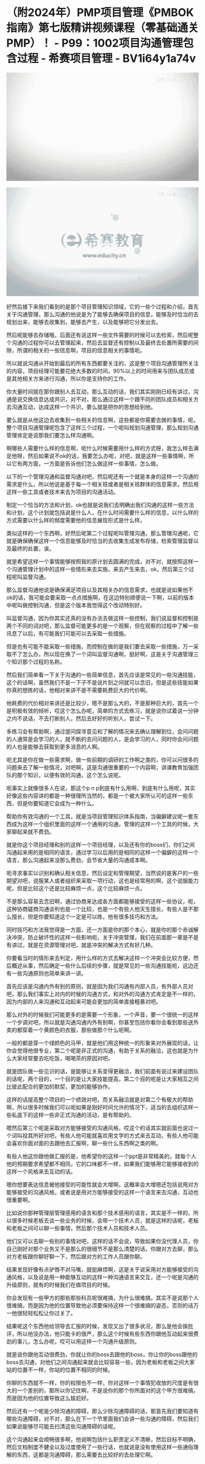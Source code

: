 # （附2024年）PMP项目管理《PMBOK指南》第七版精讲视频课程（零基础通关PMP）！ - P99：1002项目沟通管理包含过程 - 希赛项目管理 - BV1i64y1a74v

![](img/c5d5502934c6bee5c0816912386b7cb6_0.png)

![](img/c5d5502934c6bee5c0816912386b7cb6_1.png)

好然后接下来我们看到的是那个项目管理知识领域，它的一些个过程和介绍，首先关于沟通管理，那么沟通的他说是为了能够去确保项目的信息，能够及时恰当的去规划出来，能够去收集到，能够去产生，以及能够把它分发出去。

然后呢能够去存储哦，后面还有说这样一些文件需要的时候可以去检索，然后呢整个沟通的过程你可以去管理起来，然后去监督还有控制以及最终去处置所需要的间隙，所谓的相关的一些信息啊，项目的信息相关的事情呃。

所以就说沟通从开始到最后的所有东西都要关注的，这是整个项目沟通管理所关注的内容，项目经理可能要花绝大多数的时间，90%以上的时间用来与团队成员或是其他相关方来进行沟通，所以你是支持你的工作。

你大量时间就在那你跟别人去互动，那么互动的话，我们其实刚刚已经有讲过，沟通是说交换信息达成共识，对不对，那么通过这样一个跟不同的团队成员和相关方去沟通互动，达成这样一个共识，要么就是把你的思想给到他。

要么就是从他这边去收集到一些相关的信息啊，这些都是你需要去做的事情，呃，整个项目沟通管理呢包含了这样三个过程，一个呢叫规划沟通管理，那么规划沟通管理肯定是说那我们要怎么样沟通啊。

啊哪些人需要什么样的信息啊，呃什么时候需要用什么样的方式呀，我怎么样去满足他呀，然后如果说不ok的话，我要怎么办呢，对吧，就是这样一些事情啊，所以它有两方面，一方面是告诉他们怎么做这样一些事情，怎么做。

以下的一个管理沟通和监督沟通对吧，然后呢还有一个就是本身的这样一个沟通的需求是什么，所以他说是基于每一个相关班或者是相关班群体的信息需求，然后用这样一些工具或者技术来去为项目的沟通活动。

制定一个恰当的方法和计划，ok也就是说我们去明确出我们沟通的这样一些方法和计划，这个计划就包括说是什么人，在什么时间需要什么样的信息，以什么样的方式需要以什么样的频度需要他的信息展现形式是什么样。

类似这样的一个东西啊，好然后呢第二个过程呢叫管理沟通，那么管理沟通呢，它就是确保确保这样一个信息能够及时恰当的去收集生成发布存储，检索管理监督以及最终的处置，诶。

就是希望这样一个事情能够按照我的原计划去圆满的完成，对不对，就按照这样一个沟通管理计划中的这样一些情形来去实施，来去产生来去，ok，然后第三个过程呢叫监督沟通。

那么监督沟通他说是确保满足项目以及其相关办的信息需求，也就是说如果他不ok的话，我可能会要采取一点点措施啊，在这边特别顺便说一下啊，以前的版本中呢叫做控制沟通，但是这个版本我觉得这个改动特别好。

叫监督沟通，因为你其实还真的没有办法去做这样一些控制，我们说监督和控制是两个不同的词对吧，那么监督可能更多的是一个观察，但在观察的过程中了解一些讯息了以后，有可能我们可能可以去采取一些措施。

但是也有可能不能采取一些措施，而控制在做的是我们要去采取一些措施，万一采取不了怎么办，所以现在换了一个词叫监督沟通啊，挺好啊，这是关于沟通管理三个知识那个过程的名称。

然后我们简单看一下关于沟通的一些简单信息，首先应该是常见的一些沟通技能，这个的话啊，虽然我们不是一下子不是说片刻之间就可以念旧，但是这些技能如果你真的想练的话，他相对来讲不是不需要耗费巨大的代价啊。

他耗费的代价相对来讲还是比较少，嗯不是那么大的，不是那种巨大的，首先一个是积极有效的倾听，哎这个怎么办呢，简单的方式去练习，就是说你试着说一分钟之内不说话，不去打断别人，然后去好好的听别人，尝试一下。

多练习会有帮助啊，通过提问探寻意见和了解的情况来去确认理解到位，会问问题的人通常是会学习的人，就不断的去问问题的人，是会学习的人，同时你会问问题的人也是能够去获取到更多消息的人啊。

呃尤其是你在做一些需求啊，做一些前期的调研的工作啊之类的，你可以问很多的问题来去了解一些情况，对吧啊，这是沟通很重要的一个内容啊，讲课教育加强团队的那个知识，以便有效的沟通，这个怎么说呢。

呃事实上就像很多人在说，那这个p n p到底有什么用啊，到底有什么用呢，其实好像这些内容讲的都是一种很理所当然的，都是一个被大家所认可的这样一些东西，但是你要知道它会成为一种什么。

帮助你有效沟通的一个工具，就是当项目管理知识体系指南，当偏僻建议呢一套东西成为这样一个组织里面的这样一个通用的沟通，管理的这样一个工具的时候，大家聊起来就不费劲。

就是你这个项目经理和别的这样一个项目经理，以及还有你的boss们，你们之间沟通起来用的是相同的语言，通过学习以后用的是相同的这样一个偏僻的这样一个语言，那么沟通起来没那么费劲，会节省大量的沟通成本啊。

呃寻求事实以识别和确认相关信息，然后设定和管理期望，当然说的是客户的一些期望对吧，说服某人或者组织来采取一项行动，这也是经常用的啊，这个说服能力呢，但是比较这个还是比较麻烦一点，这个比较麻烦一点。

不是那么容易去念旧啊，通过协商来达成各方面都能够接受的这样一些协议，呃，这种协商磋商沟通谈判也是一个比较，也是一个有些人他天生擅长，有些人是不那么擅长，但是你要知道这个一定是可以练，他有很多技巧和方法。

同时技巧和方法我觉得是一方面，还一方面是你的那个本心，就是你的那个赤诚解决冲突，防止破坏性的这样一些影响呃，关于冲突管理，我们在前面那一章是不是有讲过，就是在资源管理对吧，就是冲突的解决方式有好几种。

你要看当时的情形来去判定，用什么样的方式去解决这样一个冲突会比较方便，然后概述从事，然后确定一些什么后续的步骤，就是常见的一些沟通技能呃，这边还有一些沟通原则也简单来讲一讲。

首先应该是沟通内外有别的原则，就是因为我们沟通有内部人员，有外部人员对吧，那么我们事实上对内的时候的沟通方式，和对外的沟通方式肯定是不一样的，因为内部的人来沟通和互动起来可能会更加的简单直接粗暴对吧。

那么对外的时候我们可能更多的是需要一个形象，一个声音，要一个很统一的这样一个步调对吧，所以就是沟通沟通内外有别啊，你甚至包括你看你会看到那些送外卖的都穿着一个黄颜色的衣服，那些做那个什么呃啊。

一般的都是穿一个绿颜色的马甲，就是他们用这种统一的形象来对外展现的话，让你会觉得他很专业，第二个呢是非正式的沟通，有助于关系的融洽，这也就是为什么大家经常要去吃吃饭，喝喝茶的原因对吧。

就是团队做一些见识的话，是能够让关系变得更融洽，我们前面有说过来建设团队的话呢，两个目的，一个目的是让大家技能提高，第二个目的呢是让大家相互之间比彼此配合的更加的默契，更加的能够协作。

这样的话提高整个项目的一个绩效对吧，而关系融洽就是对第二个有极大的帮助啊，所以很多时候我们可以呃如果是刚好时间允许的情况下，适当的去组织这样一些私底下的这样一些非正式沟通的活动，是有帮助的。

嗯然后第三个呢是采取对方能够接受的沟通风格，哎这个的话其实就前面也说过一个词叫投其所好对吧，有些人他可能就喜欢用文字的方式来去互动，有些人他可能会喜欢你面对面的去跟他去汇报啊，聊一些什么东西啊之类的啊。

有些人他这你跟他做汇报的是，他希望你的这样一个ppt是非常精美的，就每个人他的预期要求希望都不相同，它的口味都不一样，如果我们能够用它能够接收到的这样一个风格来去互动的话。

嗯你想要表达信息被他接受的可能性就会大增啊，这概率会大增嗯还包括说用对方能够接受的沟通风格，或者说是用对方能够接受的这样一个语言来去沟通，互动也很重要啊。

比如说你那种管理层管理感用的语言和那个技术感用的语言，其实是不一样的，所以很多时候老板去谈一些业务的时候，会带一个技术人员，就是这样的话呢，老板和老板之间可以聊一些事情，然后那个技术人员和技术人员。

他们又可以去聊一些别的事情对吧，这样的话不会说，导致如果你没代理人员，你自己刚好对那个业务又不是那么的很细节不是那么清楚的话，你跟对方去聊，那么对方老板跟你聊好聊一下，然后跟对方的工作人员跟你聊。

结果发现好像有点驴唇不对马嘴，就挺麻烦啊，这是关于说采用对方能够接受的沟通风格，以及说是用一种能够互动的这样一种沟通语言来交互，还一个呢是沟通的升级原则，就有的时候我们在做项目的时候。

你会发现有一些甲方的那些那些科员呢很难搞，为什么很难搞，其实不是说那个人很难搞，而是因为他的位置导致他必须要保持这样一个很难搞的姿态，否则的话万一他很轻轻松松让你过关了。

结果呢这个东西他给领导去汇报的时候，发现又出了很多状况，那么是他会挨批评，所以他没办法，他只能卡的很严，那么这个时候有些东西你跟他互动起来很费劲的事儿，怎么办呢，哎可以用这样一个沟通升级原则。

就是说你跟他互动很费劲，你就让你的boss去跟他的boss，你让你的boss跟他的boss去沟通，对他们之间沟通起来就会比较容易一些，因为老板和老板之间大家站的位置不一样，你站的位置不相同的时候。

你聊的东西就不一样，你的权限也不一样，你对这样一个事情犯收放的尺度是有很大的一个差别的，那所以你记住啊，不是说你的那个你所面对的这个甲方很难搞，而是因为他的位置导致这么尴尬好。

然后还有一个呢是少除沟通的障碍，那么少除沟通障碍的话，那首先我们要知道有哪些沟通障碍，对不对，那么在下一个节里面我们会讲一些沟通的障碍，然后我们如果说能够尽可能去扫清这些沟通障碍的话呢。

这个沟通起来会顺畅很多啊，他说啊包括什么职责定义不清晰，然后目标不明确，然后文档制度不健全以及过度使用了一些行话，也就说是没有使用这样一些通俗理解的东西，这都是沟通障碍，那么需要去比较好的去处理它啊。

